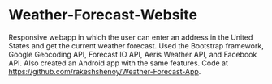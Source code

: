# Weather-Forecast-Website

Responsive webapp in which the user can enter an address in the United States and get the current weather forecast. 
Used the Bootstrap framework, Google Geocoding API, Forecast IO API, Aeris Weather API, and Facebook API. 
Also created an Android app with the same features. Code at https://github.com/rakeshshenoy/Weather-Forecast-App.

